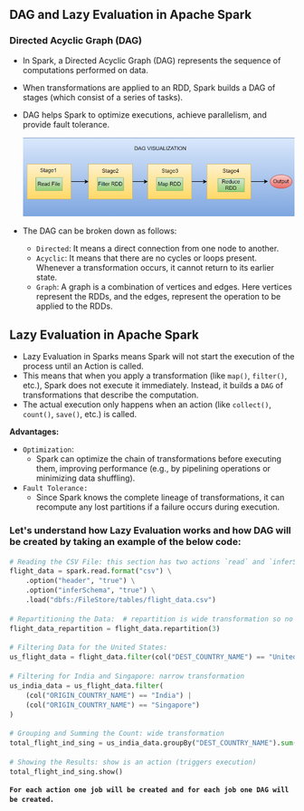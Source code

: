## DAG and Lazy Evaluation in Apache Spark

### Directed Acyclic Graph (DAG)
- In Spark, a Directed Acyclic Graph (DAG) represents the sequence of computations performed on data. 
- When transformations are applied to an RDD, Spark builds a DAG of stages (which consist of a series of tasks). 
- DAG helps Spark to optimize executions, achieve parallelism, and provide fault tolerance.

  ![](https://github.com/rohish-zade/PySpark/blob/main/materials/DAG-in-spark.webp)

- The DAG can be broken down as follows:
  - `Directed`: It means a direct connection from one node to another. 
  - `Acyclic`: It means that there are no cycles or loops present. Whenever a transformation occurs, it cannot return to its earlier state.
  - `Graph`: A graph is a combination of vertices and edges. Here vertices represent the RDDs, and the edges, represent the operation to be applied to the RDDs.


## Lazy Evaluation in Apache Spark
- Lazy Evaluation in Sparks means Spark will not start the execution of the process until an Action is called.
- This means that when you apply a transformation (like `map()`, `filter()`, etc.), Spark does not execute it immediately. Instead, it builds a `DAG` of transformations that describe the computation. 
- The actual execution only happens when an action (like `collect()`, `count()`, `save()`, etc.) is called.

**Advantages:**
- `Optimization`: 
  - Spark can optimize the chain of transformations before executing them, improving performance (e.g., by pipelining operations or minimizing data shuffling).
- `Fault Tolerance:` 
  - Since Spark knows the complete lineage of transformations, it can recompute any lost partitions if a failure occurs during execution.

### Let's understand how Lazy Evaluation works and how DAG will be created by taking an example of the below code:

  ```Python
  # Reading the CSV File: this section has two actions `read` and `inferSchema` so spark will create 2 jobs and for each DAG will be created (triggers execution)
  flight_data = spark.read.format("csv") \
      .option("header", "true") \
      .option("inferSchema", "true") \
      .load("dbfs:/FileStore/tables/flight_data.csv")
  
  # Repartitioning the Data:  # repartition is wide transformation so no job will be created but the DAG wil be created, this is called Lazy Evaluation
  flight_data_repartition = flight_data.repartition(3) 
  
  # Filtering Data for the United States:
  us_flight_data = flight_data.filter(col("DEST_COUNTRY_NAME") == "United States") # narrow   transformation

  # Filtering for India and Singapore: narrow transformation 
  us_india_data = us_flight_data.filter(
      (col("ORIGIN_COUNTRY_NAME") == "India") | 
      (col("ORIGIN_COUNTRY_NAME") == "Singapore")
  )

  # Grouping and Summing the Count: wide transformation
  total_flight_ind_sing = us_india_data.groupBy("DEST_COUNTRY_NAME").sum("count")
  
  # Showing the Results: show is an action (triggers execution)
  total_flight_ind_sing.show()
  ```

**`For each action one job will be created and for each job one DAG will be created.`**